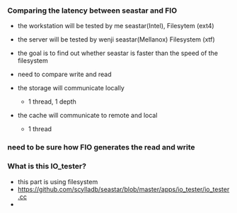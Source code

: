 ### Comparing the latency between seastar and FIO
- the workstation will be tested by me seastar(Intel), Filesytem (ext4)
- the server will be tested by wenji seastar(Mellanox) Filesystem (xtf)
- the goal is to find out whether seastar is faster than the speed of the filesystem
- need to compare write and read

- the storage will communicate locally
  - 1 thread, 1 depth
- the cache will communicate to remote and local
  - 1 thread

### need to be sure how FIO generates the read and write



### What is this IO_tester?
- this part is using filesystem
- https://github.com/scylladb/seastar/blob/master/apps/io_tester/io_tester.cc
-

